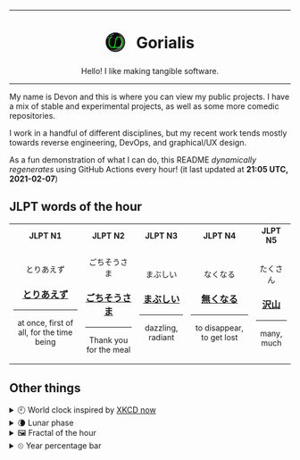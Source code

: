 ***

<h1 align="center">
<sub>
    <img src="readme/resources/avatar.png" height="36">
</sub>
&nbsp;
Gorialis
</h1>
<p align="center">
Hello! I like making tangible software.
</p>

***

My name is Devon and this is where you can view my public projects. I have a mix of stable and experimental projects, as well as some more comedic repositories.

I work in a handful of different disciplines, but my recent work tends mostly towards reverse engineering, DevOps, and graphical/UX design.

As a fun demonstration of what I can do, this README *dynamically regenerates* using GitHub Actions every hour! (it last updated at **21:05 UTC, 2021-02-07**)

<h2>JLPT words of the hour</h2>
<table>
    <tr>
        <th>JLPT N1</th>
        <th>JLPT N2</th>
        <th>JLPT N3</th>
        <th>JLPT N4</th>
        <th>JLPT N5</th>
    </tr>
    <tr>
        <td>
            <p align="center">とりあえず</p>
            <h3 align="center"><b><a href="https://jisho.org/search/%E3%81%A8%E3%82%8A%E3%81%82%E3%81%88%E3%81%9A">とりあえず</a></b></h3>
            <hr>
            <p align="center">at once,<wbr> first of all,<wbr> for the time being</p>
        </td>
        <td>
            <p align="center">ごちそうさま</p>
            <h3 align="center"><b><a href="https://jisho.org/search/%E3%81%94%E3%81%A1%E3%81%9D%E3%81%86%E3%81%95%E3%81%BE">ごちそうさま</a></b></h3>
            <hr>
            <p align="center">Thank you for the meal</p>
        </td>
        <td>
            <p align="center">まぶしい</p>
            <h3 align="center"><b><a href="https://jisho.org/search/%E3%81%BE%E3%81%B6%E3%81%97%E3%81%84">まぶしい</a></b></h3>
            <hr>
            <p align="center">dazzling,<wbr> radiant</p>
        </td>
        <td>
            <p align="center">なくなる</p>
            <h3 align="center"><b><a href="https://jisho.org/search/%E7%84%A1%E3%81%8F%E3%81%AA%E3%82%8B">無くなる</a></b></h3>
            <hr>
            <p align="center">to disappear,<wbr> to get lost</p>
        </td>
        <td>
            <p align="center">たくさん</p>
            <h3 align="center"><b><a href="https://jisho.org/search/%E6%B2%A2%E5%B1%B1">沢山</a></b></h3>
            <hr>
            <p align="center">many,<wbr> much</p>
        </td>
    </tr>
</table>

<h2>Other things</h2>
<details>
<summary>🕘  World clock inspired by <a href="https://xkcd.com/now">XKCD now</a></summary>

> <img src="generated/now.png" width="512">

</details>
<details>
<summary>🌘 Lunar phase</summary>

The moon is approximately 88.97% through its phase (Waning Crescent).

</details>
<details>
<summary>&#x1f5bc; Fractal of the hour</summary>

> <img src="generated/fractal.png" width="512">

</details>
<details>
<summary>&#x23f2; Year percentage bar</summary>
<pre><code>2021 [██▁▁▁▁▁▁▁▁▁▁▁▁▁▁▁▁▁▁] 10.38%</code></pre>
</details>
